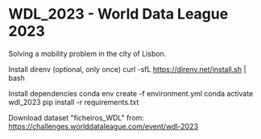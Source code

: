 # WDL_2023 - World Data League 2023

Solving a mobility problem in the city of Lisbon.

Install direnv (optional, only once)
    curl -sfL https://direnv.net/install.sh | bash

Install dependencies
    conda env create -f environment.yml
    conda activate wdl_2023
    pip install -r requirements.txt

Download dataset "ficheiros_WDL" from:
    https://challenges.worlddataleague.com/event/wdl-2023